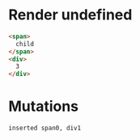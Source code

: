 # Render undefined
```html
<span>
  child
</span>
<div>
  3
</div>
```

# Mutations
```
inserted span0, div1
```